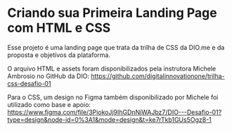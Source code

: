 # Criando sua Primeira Landing Page com HTML e CSS

Esse projeto é uma landing page que trata da trilha de CSS da DIO.me e da proposta e objetivos da plataforma. 

O arquivo HTML e assets foram disponibilizados pela instrutora Michele Ambrosio no GitHub da DIO: https://github.com/digitalinnovationone/trilha-css-desafio-01

Para o CSS, um design no Figma também disponibilizado por Michele foi utilizado como base e apoio: https://www.figma.com/file/3PiokoJj9IhGDnNiWAJbz7/DIO---Desafio-01?type=design&node-id=0%3A1&mode=design&t=ke7rTkb1GUs5Ogz8-1
